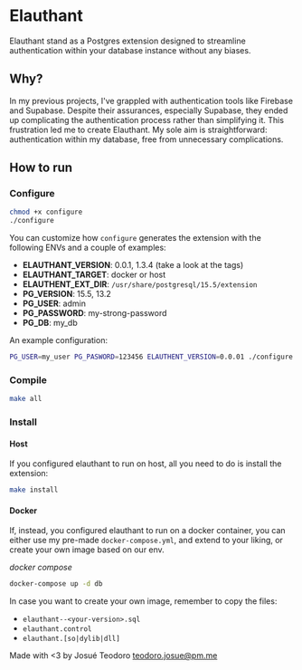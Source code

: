 # Elauthant

Elauthant stand as a Postgres extension designed to streamline authentication within your database instance without any biases.

## Why?

In my previous projects, I've grappled with authentication tools like Firebase and Supabase. Despite their assurances, especially Supabase, they ended up complicating the authentication process rather than simplifying it. This frustration led me to create Elauthant. My sole aim is straightforward: authentication within my database, free from unnecessary complications.

## How to run

### Configure

```bash
chmod +x configure
./configure
```

You can customize how `configure` generates the extension with the following ENVs and a couple of examples:

- **ELAUTHANT_VERSION**: 0.0.1, 1.3.4 (take a look at the tags)
- **ELAUTHANT_TARGET**: docker or host
- **ELAUTHENT_EXT_DIR**: `/usr/share/postgresql/15.5/extension`
- **PG_VERSION**: 15.5, 13.2
- **PG_USER**: admin
- **PG_PASSWORD**: my-strong-password
- **PG_DB**: my_db

An example configuration:

```bash
PG_USER=my_user PG_PASWORD=123456 ELAUTHENT_VERSION=0.0.01 ./configure
```

### Compile

```bash
make all
```

### Install

#### Host

If you configured elauthant to run on host, all you need to do is install the extension:

```bash
make install
```

#### Docker

If, instead, you configured elauthant to run on a docker container, you can either use my pre-made `docker-compose.yml`, and extend to your liking, or create your own image based on our env.

*docker compose*

```bash
docker-compose up -d db
```

In case you want to create your own image, remember to copy the files:

- `elauthant--<your-version>.sql`
- `elauthant.control`
- `elauthant.[so|dylib|dll]`

Made with <3 by Josué Teodoro <teodoro.josue@pm.me>
